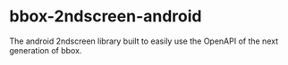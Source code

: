 bbox-2ndscreen-android
======================

The android 2ndscreen library built to easily use the OpenAPI of the next generation of bbox.
